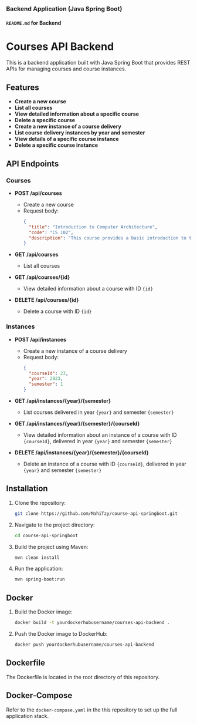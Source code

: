 ### Backend Application (Java Spring Boot)

#### `README.md` for Backend

# Courses API Backend

This is a backend application built with Java Spring Boot that provides REST APIs for managing courses and course instances.

## Features

- **Create a new course**
- **List all courses**
- **View detailed information about a specific course**
- **Delete a specific course**
- **Create a new instance of a course delivery**
- **List course delivery instances by year and semester**
- **View details of a specific course instance**
- **Delete a specific course instance**

## API Endpoints

### Courses

- **POST /api/courses**
  - Create a new course
  - Request body: 
    ```json
    {
      "title": "Introduction to Computer Architecture",
      "code": "CS 102",
      "description": "This course provides a basic introduction to the architecture and algorithms of computer systems"
    }
    ```

- **GET /api/courses**
  - List all courses

- **GET /api/courses/{id}**
  - View detailed information about a course with ID `{id}`

- **DELETE /api/courses/{id}**
  - Delete a course with ID `{id}`

### Instances

- **POST /api/instances**
  - Create a new instance of a course delivery
  - Request body:
    ```json
    {
      "courseId": 23,
      "year": 2023,
      "semester": 1
    }
    ```

- **GET /api/instances/{year}/{semester}**
  - List courses delivered in year `{year}` and semester `{semester}`

- **GET /api/instances/{year}/{semester}/{courseId}**
  - View detailed information about an instance of a course with ID `{courseId}`, delivered in year `{year}` and semester `{semester}`

- **DELETE /api/instances/{year}/{semester}/{courseId}**
  - Delete an instance of a course with ID `{courseId}`, delivered in year `{year}` and semester `{semester}`

## Installation

1. Clone the repository:
   ```bash
   git clone https://github.com/MahiTzy/course-api-springboot.git
   ```

2. Navigate to the project directory:
   ```bash
   cd course-api-springboot
   ```

3. Build the project using Maven:
   ```bash
   mvn clean install
   ```

4. Run the application:
   ```bash
   mvn spring-boot:run
   ```

## Docker

1. Build the Docker image:
   ```bash
   docker build -t yourdockerhubusername/courses-api-backend .
   ```

2. Push the Docker image to DockerHub:
   ```bash
   docker push yourdockerhubusername/courses-api-backend
   ```

## Dockerfile

The Dockerfile is located in the root directory of this repository.

## Docker-Compose

Refer to the `docker-compose.yaml` in the this repository to set up the full application stack.

